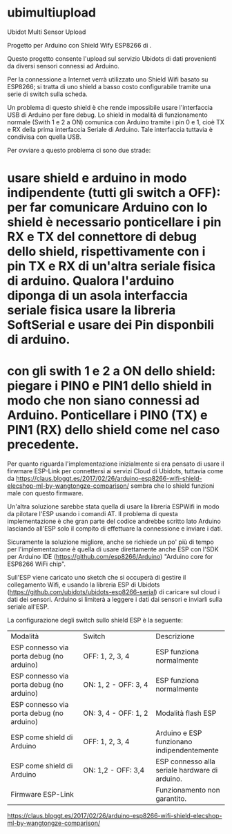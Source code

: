 # ubimultiupload
Ubidot Multi Sensor Upload

Progetto per Arduino con Shield Wify ESP8266 di .

Questo progetto consente l'upload sul servizio Ubidots di dati provenienti da diversi sensori connessi ad Arduino.

Per la connessione a Internet verrà utilizzato uno Shield Wifi basato su ESP8266; si tratta di uno shield a basso costo configurabile tramite una serie di switch sulla scheda.

Un problema di questo shield è che rende impossibile usare l'interfaccia USB di Arduino per fare debug. Lo shield in modalità di funzionamento normale (Swith 1 e 2 a ON) comunica con Arduino tramite i pin 0 e 1, cioè TX e RX della prima interfaccia Seriale di Arduino. Tale interfaccia tuttavia è condivisa con quella USB.

Per ovviare a questo problema ci sono due strade:

# usare shield e arduino in modo indipendente (tutti gli switch a OFF): per far comunicare Arduino con lo shield è necessario ponticellare i pin RX e TX del connettore di debug dello shield, rispettivamente con i pin TX e RX di un'altra seriale fisica di arduino. Qualora l'arduino diponga di un asola interfaccia seriale fisica usare la libreria SoftSerial e usare dei Pin disponbili di arduino.

# con gli swith 1 e 2 a ON dello shield: piegare i PIN0 e PIN1 dello shield in modo che non siano connessi ad Arduino. Ponticellare i PIN0 (TX) e PIN1 (RX) dello shield come nel caso precedente.

Per quanto riguarda l'implementazione inizialmente si era pensato di usare il firwmare ESP-Link per connettersi ai servizi Cloud di Ubidots, tuttavia come da https://claus.bloggt.es/2017/02/26/arduino-esp8266-wifi-shield-elecshop-ml-by-wangtongze-comparison/ sembra che lo shield funzioni male con questo firmware.

Un'altra soluzione sarebbe stata quella di usare la libreria ESPWifi in modo da pilotare l'ESP usando i comandi AT. Il problema di questa implementazione è che gran parte del codice andrebbe scritto lato Arduino lasciando all'ESP solo il compito di effettuare la connessione e inviare i dati.

Sicuramente la soluzione migliore, anche se richiede un po' più di tempo per l'implementazione è quella di usare direttamente anche ESP con l'SDK per Arduino IDE (https://github.com/esp8266/Arduino) "Arduino core for ESP8266 WiFi chip".

Sull'ESP viene caricato uno sketch che si occuperà di gestire il collegamento Wifi, e usando la libreria ESP di Ubidots (https://github.com/ubidots/ubidots-esp8266-serial) di caricare sul cloud i dati dei sensori. Arduino si limiterà a leggere i dati dai sensori e inviarli sulla seriale all'ESP.

La configurazione degli switch sullo shield ESP è la seguente:

<table cellpadding="2" cellspacing="0" width="743">
    <tbody>
        <tr>
            <td style="width: 33.3333%;">Modalit&agrave;
                <br>
            </td>
            <td style="width: 33.3333%;">Switch
                <br>
            </td>
            <td style="width: 33.3333%;">Descrizione
                <br>
            </td>
        </tr>
        <tr>
            <td style="width: 33.3333%;" width="367">ESP connesso via porta debug (no arduino)
                <br>
            </td>
            <td style="width: 33.3333%;">OFF: 1, 2, 3, 4
                <br>
            </td>
            <td style="width: 33.3333%;" width="367">ESP funziona normalmente
                <br>
            </td>
        </tr>
        <tr>
            <td style="width: 33.3333%;" width="367">ESP connesso via porta debug (no arduino)
                <br>
            </td>
            <td style="width: 33.3333%;">ON: 1, 2 - OFF: 3, 4
                <br>
            </td>
            <td style="width: 33.3333%;" width="367">ESP funziona normalmente
                <br>
            </td>
        </tr>
        <tr>
            <td style="width: 33.3333%;" width="367">ESP connesso via porta debug (no arduino)
                <br>
            </td>
            <td style="width: 33.3333%;">ON: 3, 4 - OFF: 1, 2
                <br>
            </td>
            <td style="width: 33.3333%;" width="367">Modalit&agrave; flash ESP
                <br>
            </td>
        </tr>
        <tr>
            <td style="width: 33.3333%;" width="367">ESP come shield di Arduino
                <br>
            </td>
            <td style="width: 33.3333%;">OFF: 1, 2, 3, 4
                <br>
            </td>
            <td style="width: 33.3333%;" width="367">Arduino e ESP funzionano indipendentemente
                <br>
            </td>
        </tr>
        <tr>
            <td style="width: 33.3333%;" width="367">ESP come shield di Arduino
                <br>
            </td>
            <td style="width: 33.3333%;">ON: 1,2 - OFF: 3,4
                <br>
            </td>
            <td style="width: 33.3333%;" width="367">ESP connesso alla seriale hardware di arduino.
                <br>
            </td>
        </tr>
        <tr>
            <td style="width: 33.3333%;" width="367">Firmware ESP-Link
                <br>
            </td>
            <td style="width: 33.3333%;">
                <br>
            </td>
            <td style="width: 33.3333%;" width="367">Funzionamento non garantito.
                <br>
            </td>
        </tr>
    </tbody>
</table>


https://claus.bloggt.es/2017/02/26/arduino-esp8266-wifi-shield-elecshop-ml-by-wangtongze-comparison/

